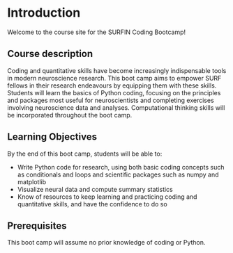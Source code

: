 # Introduction

Welcome to the course site for the SURFIN Coding Bootcamp!

## Course description
Coding and quantitative skills have become increasingly indispensable tools in modern neuroscience research. This boot camp aims to empower SURF fellows in their research endeavours by equipping them with these skills. Students will learn the basics of Python coding, focusing on the principles and packages most useful for neuroscientists and completing exercises involving neuroscience data and analyses. Computational thinking skills will be incorporated throughout the boot camp. 

## Learning Objectives

By the end of this boot camp, students will be able to:
*   Write Python code for research, using both basic coding concepts such as conditionals and loops and scientific packages such as numpy and matplotlib
*   Visualize neural data and compute summary statistics
*   Know of resources to keep learning and practicing coding and quantitative skills, and have the confidence to do so

## Prerequisites

This boot camp will assume no prior knowledge of coding or Python. 
